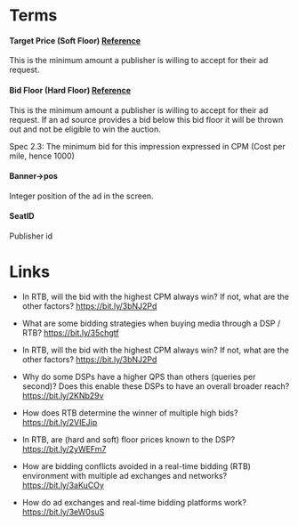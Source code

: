 # Terms

#### Target Price (Soft Floor) [Reference](https://bit.ly/2VDitXf)

This is the minimum amount a publisher is willing to accept for their ad request.

#### Bid Floor (Hard Floor) [Reference](https://bit.ly/2VDitXf)

This is the minimum amount a publisher is willing to accept for their ad request.
If an ad source provides a bid below this bid floor it will be thrown out and not be eligible to win the auction.

Spec 2.3: The minimum bid for this impression expressed in CPM (Cost per mile, hence 1000) 

#### Banner->pos
Integer position of the ad in the screen. 

#### SeatID

Publisher id

# Links
- In RTB, will the bid with the highest CPM always win? If not, what are the other factors?
https://bit.ly/3bNJ2Pd

- What are some bidding strategies when buying media through a DSP / RTB?
https://bit.ly/35chgtf

- In RTB, will the bid with the highest CPM always win? If not, what are the other factors?
https://bit.ly/3bNJ2Pd

- Why do some DSPs have a higher QPS than others (queries per second)? Does this enable these DSPs to have an overall broader reach?
https://bit.ly/2KNb29v

- How does RTB determine the winner of multiple high bids?
https://bit.ly/2VIEJip

- In RTB, are (hard and soft) floor prices known to the DSP?
https://bit.ly/2yWEFm7

- How are bidding conflicts avoided in a real-time bidding (RTB) environment with multiple ad exchanges and networks?
https://bit.ly/3aKuCOy

- How do ad exchanges and real-time bidding platforms work?
https://bit.ly/3eW0suS